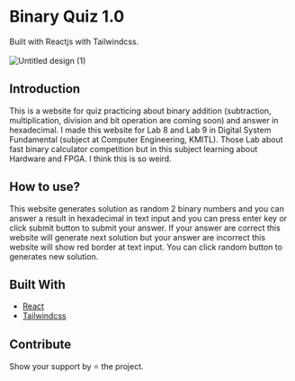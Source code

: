 # Binary Quiz 1.0
Built with Reactjs with Tailwindcss.<br><br>
![Untitled design (1)](https://user-images.githubusercontent.com/86193685/199864687-c94bc80e-4276-4dff-a926-18479c2466f9.png)

## Introduction
This is a website for quiz practicing about binary addition (subtraction, multiplication, division and bit operation are coming soon) 
and answer in hexadecimal. I made this website for Lab 8 and Lab 9 in Digital System Fundamental (subject at Computer Engineering, KMITL).
Those Lab about fast binary calculator competition but in this subject learning about Hardware and FPGA.
I think this is so weird. 

## How to use?
This website generates solution as random 2 binary numbers and you can answer a result in hexadecimal in text input and you can press
enter key or click submit button to submit your answer. If your answer are correct this website will generate next solution but 
your answer are incorrect this website will show red border at text input. You can click random button to generates new solution.

## Built With
- [React](https://reactjs.org/)
- [Tailwindcss](https://tailwindcss.com/)

## Contribute
Show your support by ⭐ the project.

